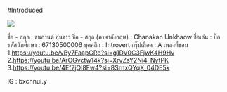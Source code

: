 #Introduced 

<img src=“https://github.com/siravijbb/INT100-G1-05/blob/eecfab1d3eb46adf964d839cef81b4e759038ac3/images/Chanakan/Chanakan.jpg” width=“300”/>

ชื่อ - สกุล : ชนกานต์ อุ่นขาว
ชื่อ - สกุล (ภาษาอังกฤษ) : Chanakan Unkhaow 
ชื่อเล่น : บิ๊ก
รหัสนักศึกษา : 67130500006
บุคคลิก : Introvert 
กรุ๊ปเลือด : A
เพลงที่ชอบ
    1.https://youtu.be/vBy7FaapGRo?si=g1DV0C3FjwK4H9Hv
    2.https://youtu.be/ArOGvctw14k?si=XrvZsY2Ni4_NytPK
    3.https://youtu.be/4Ef7jOl8Fw4?si=8SrnxQYqX_04DE5k

IG : bxchnui.y
